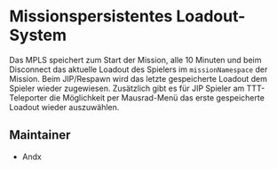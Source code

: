 # Missionspersistentes Loadout-System

Das MPLS speichert zum Start der Mission, alle 10 Minuten und beim Disconnect das aktuelle Loadout des Spielers im `missionNamespace` der Mission. Beim JIP/Respawn wird das letzte gespeicherte Loadout dem Spieler wieder zugewiesen. Zusätzlich gibt es für JIP Spieler am TTT-Teleporter die Möglichkeit per Mausrad-Menü das erste gespeicherte Loadout wieder auszuwählen.

## Maintainer

- Andx
